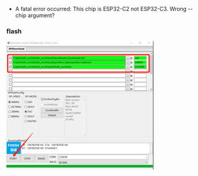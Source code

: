 

- A fatal error occurred: This chip is ESP32-C2 not ESP32-C3. Wrong --chip argument?



### flash 

![](57-27-15-19-12-2022.png)

